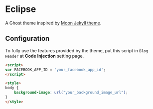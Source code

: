 # Eclipse

A Ghost theme inspired by [Moon Jekyll theme](https://taylantatli.github.io/Moon/).

## Configuration

To fully use the features provided by the theme, put this script in `Blog Header` at **Code Injection** setting page.

```html
<script>
var FACEBOOK_APP_ID = 'your_facebook_app_id';
</script>

<style>
body {
    background-image: url("your_background_image_url");
}
</style>
```
